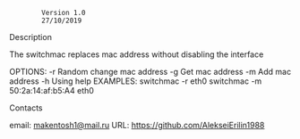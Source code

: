 

			Version 1.0 
			27/10/2019 

Description

The switchmac replaces mac address without disabling the interface


OPTIONS:
	-r Random change mac address
	-g Get mac address
	-m Add mac address
	-h Using help
EXAMPLES:
	switchmac -r eth0
	switchmac -m 50:2a:14:af:b5:A4 eth0


Contacts

email: makentosh1@mail.ru URL: https://github.com/AlekseiErilin1988
